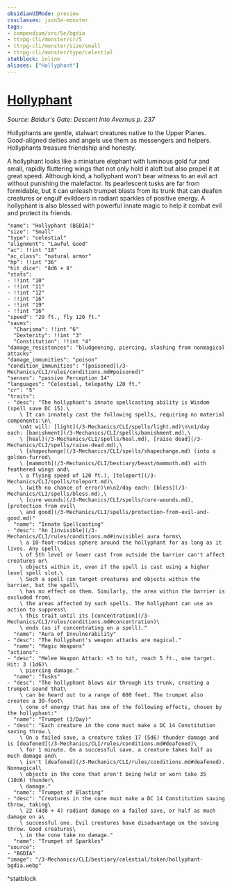 ```yaml
---
obsidianUIMode: preview
cssclasses: json5e-monster
tags:
- compendium/src/5e/bgdia
- ttrpg-cli/monster/cr/5
- ttrpg-cli/monster/size/small
- ttrpg-cli/monster/type/celestial
statblock: inline
aliases: ["Hollyphant"]
---
```

# [Hollyphant](3-Mechanics\CLI\bestiary\celestial/hollyphant-bgdia.md)
*Source: Baldur's Gate: Descent Into Avernus p. 237*  

Hollyphants are gentle, stalwart creatures native to the Upper Planes. Good-aligned deities and angels use them as messengers and helpers. Hollyphants treasure friendship and honesty.

A hollyphant looks like a miniature elephant with luminous gold fur and small, rapidly fluttering wings that not only hold it aloft but also propel it at great speed. Although kind, a hollyphant won't bear witness to an evil act without punishing the malefactor. Its pearlescent tusks are far from formidable, but it can unleash trumpet blasts from its trunk that can deafen creatures or engulf evildoers in radiant sparkles of positive energy. A hollyphant is also blessed with powerful innate magic to help it combat evil and protect its friends.

```statblock
"name": "Hollyphant (BGDIA)"
"size": "Small"
"type": "celestial"
"alignment": "Lawful Good"
"ac": !!int "18"
"ac_class": "natural armor"
"hp": !!int "36"
"hit_dice": "8d6 + 8"
"stats":
- !!int "10"
- !!int "11"
- !!int "12"
- !!int "16"
- !!int "19"
- !!int "16"
"speed": "20 ft., fly 120 ft."
"saves":
  "Charisma": !!int "6"
  "Dexterity": !!int "3"
  "Constitution": !!int "4"
"damage_resistances": "bludgeoning, piercing, slashing from nonmagical attacks"
"damage_immunities": "poison"
"condition_immunities": "[poisoned](/3-Mechanics/CLI/rules/conditions.md#poisoned)"
"senses": "passive Perception 14"
"languages": "Celestial, telepathy 120 ft."
"cr": "5"
"traits":
- "desc": "The hollyphant's innate spellcasting ability is Wisdom (spell save DC 15).\
    \ It can innately cast the following spells, requiring no material components:\n\
    \nAt will: [light](/3-Mechanics/CLI/spells/light.md)\n\n1/day each: [banishment](/3-Mechanics/CLI/spells/banishment.md),\
    \ [heal](/3-Mechanics/CLI/spells/heal.md), [raise dead](/3-Mechanics/CLI/spells/raise-dead.md),\
    \ [shapechange](/3-Mechanics/CLI/spells/shapechange.md) (into a golden-furred\
    \ [mammoth](/3-Mechanics/CLI/bestiary/beast/mammoth.md) with feathered wings and\
    \ a flying speed of 120 ft.), [teleport](/3-Mechanics/CLI/spells/teleport.md)\
    \ (with no chance of error)\n\n2/day each: [bless](/3-Mechanics/CLI/spells/bless.md),\
    \ [cure wounds](/3-Mechanics/CLI/spells/cure-wounds.md), [protection from evil\
    \ and good](/3-Mechanics/CLI/spells/protection-from-evil-and-good.md)"
  "name": "Innate Spellcasting"
- "desc": "An [invisible](/3-Mechanics/CLI/rules/conditions.md#invisible) aura forms\
    \ a 10-foot-radius sphere around the hollyphant for as long as it lives. Any spell\
    \ of 5th level or lower cast from outside the barrier can't affect creatures or\
    \ objects within it, even if the spell is cast using a higher level spell slot.\
    \ Such a spell can target creatures and objects within the barrier, but the spell\
    \ has no effect on them. Similarly, the area within the barrier is excluded from\
    \ the areas affected by such spells. The hollyphant can use an action to suppress\
    \ this trait until its [concentration](/3-Mechanics/CLI/rules/conditions.md#concentration)\
    \ ends (as if concentrating on a spell)."
  "name": "Aura of Invulnerability"
- "desc": "The hollyphant's weapon attacks are magical."
  "name": "Magic Weapons"
"actions":
- "desc": "Melee Weapon Attack: +3 to hit, reach 5 ft., one target. Hit: 3 (1d6)\
    \ piercing damage."
  "name": "Tusks"
- "desc": "The hollyphant blows air through its trunk, creating a trumpet sound that\
    \ can be heard out to a range of 600 feet. The trumpet also creates a 30-foot\
    \ cone of energy that has one of the following effects, chosen by the hollyphant:"
  "name": "Trumpet (3/Day)"
- "desc": "Each creature in the cone must make a DC 14 Constitution saving throw.\
    \ On a failed save, a creature takes 17 (5d6) thunder damage and is [deafened](/3-Mechanics/CLI/rules/conditions.md#deafened)\
    \ for 1 minute. On a successful save, a creature takes half as much damage and\
    \ isn't [deafened](/3-Mechanics/CLI/rules/conditions.md#deafened). Nonmagical\
    \ objects in the cone that aren't being held or worn take 35 (10d6) thunder\
    \ damage."
  "name": "Trumpet of Blasting"
- "desc": "Creatures in the cone must make a DC 14 Constitution saving throw, taking\
    \ 22 (4d8 + 4) radiant damage on a failed save, or half as much damage on a\
    \ successful one. Evil creatures have disadvantage on the saving throw. Good creatures\
    \ in the cone take no damage."
  "name": "Trumpet of Sparkles"
"source":
- "BGDIA"
"image": "/3-Mechanics/CLI/bestiary/celestial/token/hollyphant-bgdia.webp"
```
^statblock